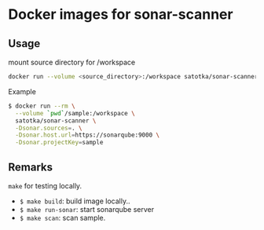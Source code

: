 # Docker images for sonar-scanner

## Usage

mount source directory for /workspace

```bash
docker run --volume <source_directory>:/workspace satotka/sonar-scanner <sonar-options>
```

Example

```bash
$ docker run --rm \
  --volume `pwd`/sample:/workspace \
  satotka/sonar-scanner \
  -Dsonar.sources=. \
  -Dsonar.host.url=https://sonarqube:9000 \
  -Dsonar.projectKey=sample
```

## Remarks

```make``` for testing locally.

- ```$ make build```: build image locally..
- ```$ make run-sonar```: start sonarqube server  
- ```$ make scan```: scan sample.
